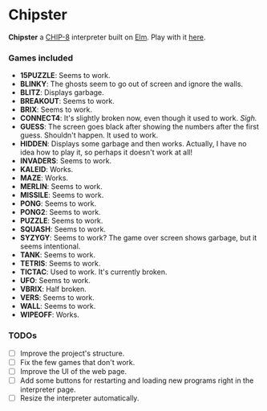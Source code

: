 # Chipster

**Chipster** a [CHIP-8] interpreter built on [Elm]. Play with it
[here](https://aggressivepixels.github.io/chipster/).

### Games included

- **15PUZZLE**: Seems to work.
- **BLINKY**: The ghosts seem to go out of screen and ignore the walls.
- **BLITZ**: Displays garbage.
- **BREAKOUT**: Seems to work.
- **BRIX**: Seems to work.
- **CONNECT4**: It's slightly broken now, even though it used to work. _Sigh._
- **GUESS**: The screen goes black after showing the numbers after the first
  guess. Shouldn't happen. It used to work.
- **HIDDEN**: Displays some garbage and then works. Actually, I have no idea
  how to play it, so perhaps it doesn't work at all!
- **INVADERS**: Seems to work.
- **KALEID**: Works.
- **MAZE**: Works.
- **MERLIN**: Seems to work.
- **MISSILE**: Seems to work.
- **PONG**: Seems to work.
- **PONG2**: Seems to work.
- **PUZZLE**: Seems to work.
- **SQUASH**: Seems to work.
- **SYZYGY**: Seems to work? The game over screen shows garbage, but
  it seems intentional.
- **TANK**: Seems to work.
- **TETRIS**: Seems to work.
- **TICTAC**: Used to work. It's currently broken.
- **UFO**: Seems to work.
- **VBRIX**: Half broken.
- **VERS**: Seems to work.
- **WALL**: Seems to work.
- **WIPEOFF**: Works.

### TODOs

- [ ] Improve the project's structure.
- [ ] Fix the few games that don't work.
- [ ] Improve the UI of the web page.
- [ ] Add some buttons for restarting and loading new programs right in the
      interpreter page.
- [ ] Resize the interpreter automatically.

[chip-8]: https://en.wikipedia.org/wiki/CHIP-8
[elm]: https://elm-lang.org
